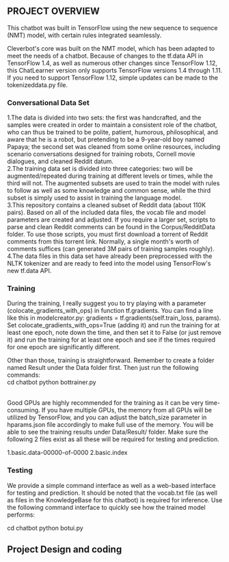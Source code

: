 ## PROJECT OVERVIEW

This chatbot was built in TensorFlow using the new sequence to sequence (NMT) model, with certain rules integrated seamlessly.

Cleverbot's core was built on the NMT model, which has been adapted to meet the needs of a chatbot. Because of changes to the tf.data API in TensorFlow 1.4, as well as numerous other changes since TensorFlow 1.12, this ChatLearner version only supports TensorFlow versions 1.4 through 1.11. If you need to support TensorFlow 1.12, simple updates can be made to the tokenizeddata.py file.

### Conversational Data Set

1.The data is divided into two sets: the first was handcrafted, and the samples were created in order to maintain a consistent role of the chatbot, who can thus be trained to be polite, patient, humorous, philosophical, and aware that he is a robot, but pretending to be a 9-year-old boy named Papaya; the second set was cleaned from some online resources, including scenario conversations designed for training robots, Cornell movie dialogues, and cleaned Reddit datum.<br>
2.The training data set is divided into three categories: two will be augmented/repeated during training at different levels or times, while the third will not. The augmented subsets are used to train the model with rules to follow as well as some knowledge and common sense, while the third subset is simply used to assist in training the language model.<br>
3.This repository contains a cleaned subset of Reddit data (about 110K pairs). Based on all of the included data files, the vocab file and model parameters are created and adjusted. If you require a larger set, scripts to parse and clean Reddit comments can be found in the Corpus/RedditData folder. To use those scripts, you must first download a torrent of Reddit comments from this torrent link. Normally, a single month's worth of comments suffices (can generated 3M pairs of training samples roughly).<br>
4.The data files in this data set have already been preprocessed with the NLTK tokenizer and are ready to feed into the model using TensorFlow's new tf.data API.<br>

### Training

During the training, I really suggest you to try playing with a parameter (colocate_gradients_with_ops) in function tf.gradients. You can find a line like this in modelcreator.py: gradients = tf.gradients(self.train_loss, params). Set colocate_gradients_with_ops=True (adding it) and run the training for at least one epoch, note down the time, and then set it to False (or just remove it) and run the training for at least one epoch and see if the times required for one epoch are significantly different. <br>

Other than those, training is straightforward. Remember to create a folder named Result under the Data folder first. Then just run the following commands: <br>
cd chatbot
python bottrainer.py

<br>Good GPUs are highly recommended for the training as it can be very time-consuming. If you have multiple GPUs, the memory from all GPUs will be utilized by TensorFlow, and you can adjust the batch_size parameter in hparams.json file accordingly to make full use of the memory. You will be able to see the training results under Data/Result/ folder. Make sure the following 2 files exist as all these will be required for testing and prediction.<br>

1.basic.data-00000-of-0000
2.basic.index

### Testing

We provide a simple command interface as well as a web-based interface for testing and prediction. It should be noted that the vocab.txt file (as well as files in the KnowledgeBase for this chatbot) is required for inference. Use the following command interface to quickly see how the trained model performs:<br>

cd chatbot
python botui.py

## Project Design and coding






